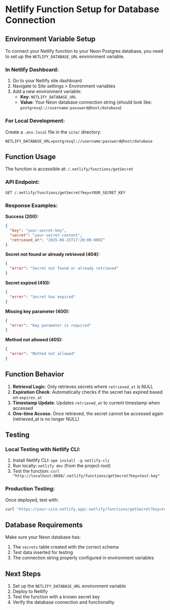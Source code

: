 # Netlify Function Setup for Database Connection

## Environment Variable Setup

To connect your Netlify function to your Neon Postgres database, you need to set up the `NETLIFY_DATABASE_URL` environment variable.

### In Netlify Dashboard:
1. Go to your Netlify site dashboard
2. Navigate to Site settings > Environment variables
3. Add a new environment variable:
   - **Key**: `NETLIFY_DATABASE_URL`
   - **Value**: Your Neon database connection string (should look like: `postgresql://username:password@host/database`)

### For Local Development:
Create a `.env.local` file in the `site/` directory:
```
NETLIFY_DATABASE_URL=postgresql://username:password@host/database
```

## Function Usage

The function is accessible at: `/.netlify/functions/getSecret`

### API Endpoint:
```
GET /.netlify/functions/getSecret?key=YOUR_SECRET_KEY
```

### Response Examples:

**Success (200):**
```json
{
  "key": "your-secret-key",
  "secret": "your-secret-content",
  "retrieved_at": "2025-06-15T17:20:00.000Z"
}
```

**Secret not found or already retrieved (404):**
```json
{
  "error": "Secret not found or already retrieved"
}
```

**Secret expired (410):**
```json
{
  "error": "Secret has expired"
}
```

**Missing key parameter (400):**
```json
{
  "error": "Key parameter is required"
}
```

**Method not allowed (405):**
```json
{
  "error": "Method not allowed"
}
```

## Function Behavior

1. **Retrieval Logic**: Only retrieves secrets where `retrieved_at` is NULL
2. **Expiration Check**: Automatically checks if the secret has expired based on `expires_at`
3. **Timestamp Update**: Updates `retrieved_at` to current timestamp when accessed
4. **One-time Access**: Once retrieved, the secret cannot be accessed again (retrieved_at is no longer NULL)

## Testing

### Local Testing with Netlify CLI:
1. Install Netlify CLI: `npm install -g netlify-cli`
2. Run locally: `netlify dev` (from the project root)
3. Test the function: `curl "http://localhost:8888/.netlify/functions/getSecret?key=test-key"`

### Production Testing:
Once deployed, test with:
```bash
curl "https://your-site.netlify.app/.netlify/functions/getSecret?key=test-key"
```

## Database Requirements

Make sure your Neon database has:
1. The `secrets` table created with the correct schema
2. Test data inserted for testing
3. The connection string properly configured in environment variables

## Next Steps

1. Set up the `NETLIFY_DATABASE_URL` environment variable
2. Deploy to Netlify
3. Test the function with a known secret key
4. Verify the database connection and functionality
